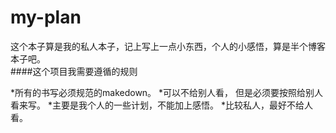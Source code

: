 # my-plan  
这个本子算是我的私人本子，记上写上一点小东西，个人的小感悟，算是半个博客本子吧。  
####这个项目我需要遵循的规则  
  
  *所有的书写必须规范的makedown。
  *可以不给别人看， 但是必须要按照给别人看来写。
  *主要是我个人的一些计划，不能加上感悟。
  *比较私人，最好不给人看。     

